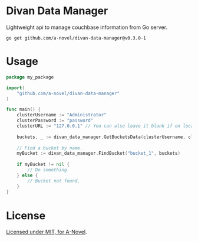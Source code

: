 # Divan Data Manager

Lightweight api to manage couchbase information from Go server.

```cgo
go get github.com/a-novel/divan-data-manager@v0.3.0-1
```

# Usage

```go
package my_package

import(
	"github.com/a-novel/divan-data-manager"
)

func main() {
	clusterUsername := "Administrator"
	clusterPassword := "password"
	clusterURL := "127.0.0.1" // You can also leave it blank if on localhost.
	
	buckets, _ := divan_data_manager.GetBucketsData(clusterUsername, clusterPassword, clusterURL)
	
	// Find a bucket by name.
	myBucket := divan_data_manager.FindBucket("bucket_1", buckets)
	
	if myBucket != nil {
		// Do something.
    } else {
    	// Bucket not found.
    }
}
```

# License

[Licensed under MIT, for A-Novel](https://github.com/a-novel/divan-data-manager/blob/master/LICENSE).